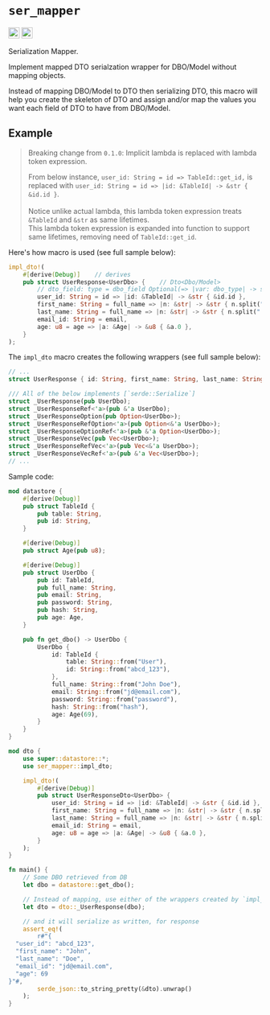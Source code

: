 # `ser_mapper`

[<img alt="crates.io" src="https://img.shields.io/crates/v/ser_mapper.svg?style=for-the-badge&color=fc8d62&logo=rust" height="22">](https://crates.io/crates/ser_mapper)
[<img alt="docs.rs" src="https://img.shields.io/badge/docs.rs-ser_mapper-66c2a5?style=for-the-badge&labelColor=555555&logo=docs.rs" height="22">](https://docs.rs/ser_mapper)

Serialization Mapper.

Implement mapped DTO serialzation wrapper for DBO/Model without mapping objects.

Instead of mapping DBO/Model to DTO then serializing DTO,
this macro will help you create the skeleton of DTO and assign
and/or map the values you want each field of DTO to have
from DBO/Model.

## Example

> Breaking change from `0.1.0`: Implicit lambda is replaced with lambda token expression.
>
> From below instance, `user_id: String = id => TableId::get_id,` is <br>
> replaced with `user_id: String = id => |id: &TableId| -> &str { &id.id }`.<br><br>
> Notice unlike actual lambda, this lambda token expression treats `&TableId` and `&str` as same lifetimes.<br>
> This lambda token expression is expanded into function to support same lifetimes, removing need of `TableId::get_id`.

Here's how macro is used (see full sample below):
```rust
impl_dto!(
    #[derive(Debug)]    // derives
    pub struct UserResponse<UserDbo> {    // Dto<Dbo/Model>
        // dto_field: type = dbo_field Optional(=> |var: dbo_type| -> ser_type { expr }),
        user_id: String = id => |id: &TableId| -> &str { &id.id },
        first_name: String = full_name => |n: &str| -> &str { n.split(" ").nth(0).unwrap() },
        last_name: String = full_name => |n: &str| -> &str { n.split(" ").nth(1).unwrap() },
        email_id: String = email,
        age: u8 = age => |a: &Age| -> &u8 { &a.0 },
    }
);
```

The `impl_dto` macro creates the following wrappers (see full sample below):
```rust
// ...
struct UserResponse { id: String, first_name: String, last_name: String, email_id: String, age: u8 };

/// All of the below implements [`serde::Serialize`]
struct _UserResponse(pub UserDbo);
struct _UserResponseRef<'a>(pub &'a UserDbo);
struct _UserResponseOption(pub Option<UserDbo>);
struct _UserResponseRefOption<'a>(pub Option<&'a UserDbo>);
struct _UserResponseOptionRef<'a>(pub &'a Option<UserDbo>);
struct _UserResponseVec(pub Vec<UserDbo>);
struct _UserResponseRefVec<'a>(pub Vec<&'a UserDbo>);
struct _UserResponseVecRef<'a>(pub &'a Vec<UserDbo>);
// ...
```

Sample code:
```rust
mod datastore {
    #[derive(Debug)]
    pub struct TableId {
        pub table: String,
        pub id: String,
    }

    #[derive(Debug)]
    pub struct Age(pub u8);

    #[derive(Debug)]
    pub struct UserDbo {
        pub id: TableId,
        pub full_name: String,
        pub email: String,
        pub password: String,
        pub hash: String,
        pub age: Age,
    }

    pub fn get_dbo() -> UserDbo {
        UserDbo {
            id: TableId {
                table: String::from("User"),
                id: String::from("abcd_123"),
            },
            full_name: String::from("John Doe"),
            email: String::from("jd@email.com"),
            password: String::from("password"),
            hash: String::from("hash"),
            age: Age(69),
        }
    }
}

mod dto {
    use super::datastore::*;
    use ser_mapper::impl_dto;

    impl_dto!(
        #[derive(Debug)]
        pub struct UserResponseDto<UserDbo> {
            user_id: String = id => |id: &TableId| -> &str { &id.id },
            first_name: String = full_name => |n: &str| -> &str { n.split(" ").nth(0).unwrap() },
            last_name: String = full_name => |n: &str| -> &str { n.split(" ").nth(1).unwrap() },
            email_id: String = email,
            age: u8 = age => |a: &Age| -> &u8 { &a.0 },
        }
    );
}

fn main() {
    // Some DBO retrieved from DB
    let dbo = datastore::get_dbo();

    // Instead of mapping, use either of the wrappers created by `impl_dto` macro
    let dto = dto::_UserResponse(dbo);

    // and it will serialize as written, for response
    assert_eq!(
        r#"{
  "user_id": "abcd_123",
  "first_name": "John",
  "last_name": "Doe",
  "email_id": "jd@email.com",
  "age": 69
}"#,
        serde_json::to_string_pretty(&dto).unwrap()
    );
}
```
